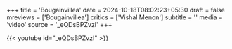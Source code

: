 +++
title = 'Bougainvillea'
date = 2024-10-18T08:02:23+05:30
draft = false
mreviews = ['Bougainvillea']
critics = ['Vishal Menon']
subtitle = ''
media = 'video'
source = '_eQDsBPZvzI'
+++

{{< youtube id="_eQDsBPZvzI" >}}
